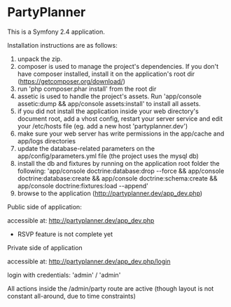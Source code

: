 PartyPlanner
=============

This is a Symfony 2.4 application.

Installation instructions are as follows:

1. unpack the zip.
2. composer is used to manage the project's dependencies. If you don't have composer installed, install it
   on the application's root dir (https://getcomposer.org/download/)
3. run 'php composer.phar install' from the root dir
4. assetic is used to handle the project's assets. Run 'app/console assetic:dump && app/console assets:install' to install all assets.
5. if you did not install the application inside your web directory's document root, add a vhost config, restart
   your server service and edit your /etc/hosts file (eg. add a new host 'partyplanner.dev')
6. make sure your web server has write permissions in the app/cache and app/logs directories
7. update the database-related parameters on the app/config/parameters.yml file (the project uses the mysql db)
8. install the db and fixtures by running on the application root folder the following:
   'app/console doctrine:database:drop --force && app/console doctrine:database:create && app/console doctrine:schema:create && app/console doctrine:fixtures:load --append'
9. browse to the application (http://partyplanner.dev/app_dev.php)


Public side of application:

accessible at: http://partyplanner.dev/app_dev.php

* RSVP feature is not complete yet

Private side of application

accessible at: http://partyplanner.dev/app_dev.php/login

login with credentials: 'admin' / 'admin'

All actions inside the /admin/party route are active (though layout is not constant all-around, due to time constraints)